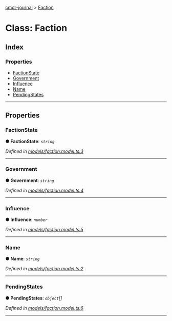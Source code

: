 [cmdr-journal](../README.md) > [Faction](../classes/faction.md)



# Class: Faction

## Index

### Properties

* [FactionState](faction.md#factionstate)
* [Government](faction.md#government)
* [Influence](faction.md#influence)
* [Name](faction.md#name)
* [PendingStates](faction.md#pendingstates)



---
## Properties
<a id="factionstate"></a>

###  FactionState

**●  FactionState**:  *`string`* 

*Defined in [models/faction.model.ts:3](https://github.com/chrisbruford/cmdr-journal/blob/5b08b7d/src/models/faction.model.ts#L3)*





___

<a id="government"></a>

###  Government

**●  Government**:  *`string`* 

*Defined in [models/faction.model.ts:4](https://github.com/chrisbruford/cmdr-journal/blob/5b08b7d/src/models/faction.model.ts#L4)*





___

<a id="influence"></a>

###  Influence

**●  Influence**:  *`number`* 

*Defined in [models/faction.model.ts:5](https://github.com/chrisbruford/cmdr-journal/blob/5b08b7d/src/models/faction.model.ts#L5)*





___

<a id="name"></a>

###  Name

**●  Name**:  *`string`* 

*Defined in [models/faction.model.ts:2](https://github.com/chrisbruford/cmdr-journal/blob/5b08b7d/src/models/faction.model.ts#L2)*





___

<a id="pendingstates"></a>

###  PendingStates

**●  PendingStates**:  *`object`[]* 

*Defined in [models/faction.model.ts:6](https://github.com/chrisbruford/cmdr-journal/blob/5b08b7d/src/models/faction.model.ts#L6)*





___


